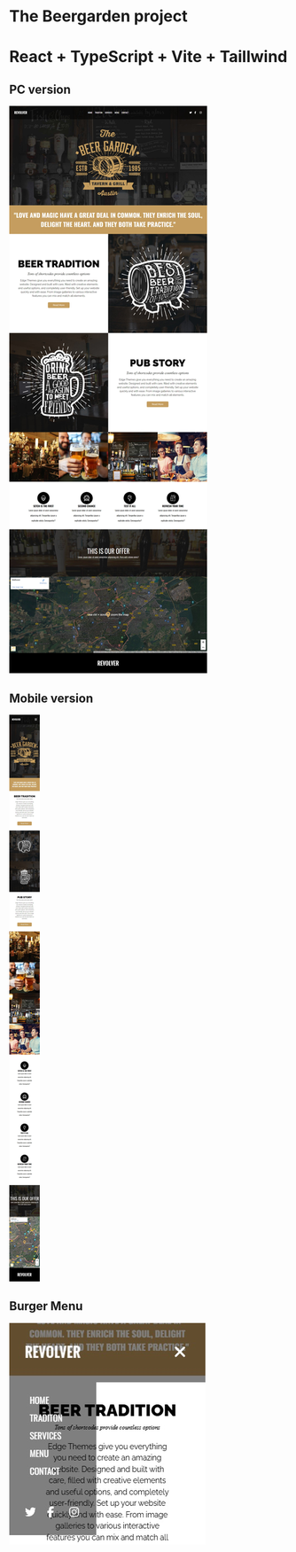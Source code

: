 # The Beergarden project

# React + TypeScript + Vite + Taillwind

## PC version
<img src="public/screen-1.jpg"/>

## Mobile version
<img src="public/screen-2.jpg"/>

## Burger Menu
<img src="public/screen-3.jpg"/>




